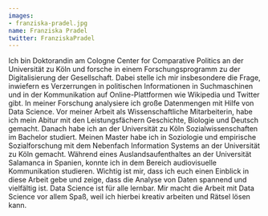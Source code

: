 ```yaml
---
images:
- franziska-pradel.jpg
name: Franziska Pradel
twitter: FranziskaPradel
---
```



Ich bin Doktorandin am Cologne Center for Comparative Politics an der Universität zu Köln und forsche in einem Forschungsprogramm zu der Digitalisierung der Gesellschaft. Dabei stelle ich mir insbesondere die Frage, inwiefern es Verzerrungen in politischen Informationen in Suchmaschinen und in der Kommunikation auf Online-Plattformen wie Wikipedia und Twitter gibt. In meiner Forschung analysiere ich große Datenmengen mit Hilfe von Data Science. Vor meiner Arbeit als Wissenschaftliche Mitarbeiterin, habe ich mein Abitur mit den Leistungsfächern Geschichte, Biologie und Deutsch gemacht. Danach habe ich an der Universität zu Köln Sozialwissenschaften im Bachelor studiert. Meinen Master habe ich in Soziologie und empirische Sozialforschung mit dem Nebenfach Information Systems an der Universität zu Köln gemacht. Während eines Auslandsaufenthaltes an der Universität Salamanca in Spanien, konnte ich in dem Bereich audiovisuelle Kommunikation  studieren. Wichtig ist mir, dass ich euch einen Einblick in diese Arbeit gebe und zeige, dass die Analyse von Daten spannend und vielfältig ist. Data Science ist für alle lernbar. Mir macht die Arbeit mit Data Science vor allem Spaß, weil ich hierbei kreativ arbeiten und Rätsel lösen kann.